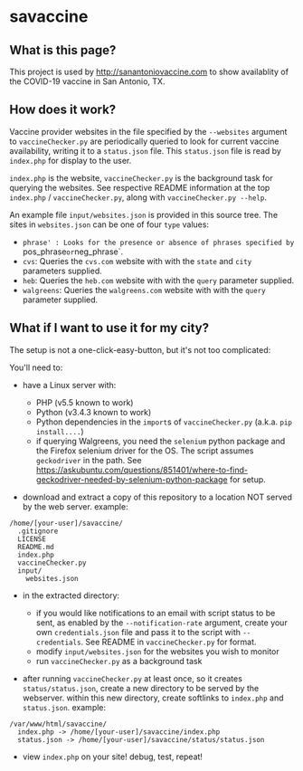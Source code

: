 # savaccine

## What is this page?

This project is used by http://sanantoniovaccine.com to show availablity of the COVID-19 vaccine in San Antonio, TX.

## How does it work?

Vaccine provider websites in the file specified by the `--websites` argument to `vaccineChecker.py` are periodically queried to look for current vaccine availability, writing it to a `status.json` file.  This `status.json` file is read by `index.php` for display to the user.

`index.php` is the website, `vaccineChecker.py` is the background task for querying the websites.  See respective README information at the top `index.php` / `vaccineChecker.py`, along with `vaccineChecker.py --help`.

An example file `input/websites.json` is provided in this source tree.  The sites in `websites.json` can be one of four `type` values:
* `phrase' : Looks for the presence or absence of phrases specified by `pos_phrase` or `neg_phrase`.
* `cvs`: Queries the `cvs.com` website with with the `state` and `city` parameters supplied.
* `heb`: Queries the `heb.com` website with with the `query` parameter supplied.
* `walgreens`: Queries the `walgreens.com` website with with the `query` parameter supplied.

## What if I want to use it for my city?

The setup is not a one-click-easy-button, but it's not too complicated:

You'll need to:
* have a Linux server with:
    * PHP (v5.5 known to work) 
    * Python (v3.4.3 known to work)
    * Python dependencies in the `import`s of `vaccineChecker.py` (a.k.a. `pip install....`)
    * if querying Walgreens, you need the `selenium` python package and the Firefox selenium driver for the OS.  The script assumes `geckodriver` in the path. See https://askubuntu.com/questions/851401/where-to-find-geckodriver-needed-by-selenium-python-package for setup.

* download and extract a copy of this repository to a location NOT served by the web server.  example:
```
/home/[your-user]/savaccine/
  .gitignore
  LICENSE
  README.md
  index.php
  vaccineChecker.py
  input/
    websites.json
```  
* in the extracted directory:
  * if you would like notifications to an email with script status to be sent, as enabled by the `--notification-rate` argument, create your own `credentials.json` file and pass it to the script with `--credentials`. See README in `vaccineChecker.py` for format.
  * modify `input/websites.json` for the websites you wish to monitor
  * run `vaccineChecker.py` as a background task

* after running `vaccineChecker.py` at least once, so it creates `status/status.json`, create a new directory to be served by the webserver.  within this new directory, create softlinks to `index.php` and `status.json`.  example:

```
/var/www/html/savaccine/
  index.php -> /home/[your-user]/savaccine/index.php
  status.json -> /home/[your-user]/savaccine/status/status.json
```

* view `index.php` on your site!  debug, test, repeat!

